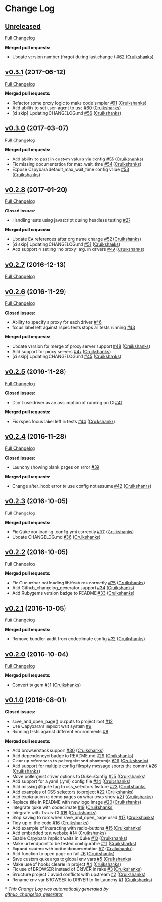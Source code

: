 # Change Log

## [Unreleased](https://github.com/DEFRA/quke/tree/HEAD)

[Full Changelog](https://github.com/DEFRA/quke/compare/v0.3.1...HEAD)

**Merged pull requests:**

- Update version number \(forgot during last change!\) [\#62](https://github.com/DEFRA/quke/pull/62) ([Cruikshanks](https://github.com/Cruikshanks))

## [v0.3.1](https://github.com/DEFRA/quke/tree/v0.3.1) (2017-06-12)
[Full Changelog](https://github.com/DEFRA/quke/compare/v0.3.0...v0.3.1)

**Merged pull requests:**

- Refactor some proxy logic to make code simpler [\#61](https://github.com/DEFRA/quke/pull/61) ([Cruikshanks](https://github.com/Cruikshanks))
- Add ability to set user-agent to use [\#60](https://github.com/DEFRA/quke/pull/60) ([Cruikshanks](https://github.com/Cruikshanks))
- \[ci skip\] Updating CHANGELOG.md [\#56](https://github.com/DEFRA/quke/pull/56) ([Cruikshanks](https://github.com/Cruikshanks))

## [v0.3.0](https://github.com/DEFRA/quke/tree/v0.3.0) (2017-03-07)
[Full Changelog](https://github.com/DEFRA/quke/compare/v0.2.8...v0.3.0)

**Merged pull requests:**

- Add ability to pass in custom values via config [\#55](https://github.com/DEFRA/quke/pull/55) ([Cruikshanks](https://github.com/Cruikshanks))
- Fix missing documentation for max\_wait\_time [\#54](https://github.com/DEFRA/quke/pull/54) ([Cruikshanks](https://github.com/Cruikshanks))
- Expose Capybara default\_max\_wait\_time config value [\#53](https://github.com/DEFRA/quke/pull/53) ([Cruikshanks](https://github.com/Cruikshanks))

## [v0.2.8](https://github.com/DEFRA/quke/tree/v0.2.8) (2017-01-20)
[Full Changelog](https://github.com/DEFRA/quke/compare/v0.2.7...v0.2.8)

**Closed issues:**

- Handling tests using javascript during headless testing [\#27](https://github.com/DEFRA/quke/issues/27)

**Merged pull requests:**

- Update EA references after org name change [\#52](https://github.com/DEFRA/quke/pull/52) ([Cruikshanks](https://github.com/Cruikshanks))
- \[ci skip\] Updating CHANGELOG.md [\#51](https://github.com/DEFRA/quke/pull/51) ([Cruikshanks](https://github.com/Cruikshanks))
- Add support 4 setting 'no proxy' arg. in drivers [\#49](https://github.com/DEFRA/quke/pull/49) ([Cruikshanks](https://github.com/Cruikshanks))

## [v0.2.7](https://github.com/DEFRA/quke/tree/v0.2.7) (2016-12-13)
[Full Changelog](https://github.com/DEFRA/quke/compare/v0.2.6...v0.2.7)

## [v0.2.6](https://github.com/DEFRA/quke/tree/v0.2.6) (2016-11-29)
[Full Changelog](https://github.com/DEFRA/quke/compare/v0.2.5...v0.2.6)

**Closed issues:**

- Ability to specify a proxy for each driver [\#46](https://github.com/DEFRA/quke/issues/46)
- focus label left against rspec tests stops all tests running [\#43](https://github.com/DEFRA/quke/issues/43)

**Merged pull requests:**

- Update version for merge of proxy server support [\#48](https://github.com/DEFRA/quke/pull/48) ([Cruikshanks](https://github.com/Cruikshanks))
- Add support for proxy servers [\#47](https://github.com/DEFRA/quke/pull/47) ([Cruikshanks](https://github.com/Cruikshanks))
- \[ci skip\] Updating CHANGELOG.md [\#45](https://github.com/DEFRA/quke/pull/45) ([Cruikshanks](https://github.com/Cruikshanks))

## [v0.2.5](https://github.com/DEFRA/quke/tree/v0.2.5) (2016-11-28)
[Full Changelog](https://github.com/DEFRA/quke/compare/v0.2.4...v0.2.5)

**Closed issues:**

- Don't use driver as an assumption of running on CI [\#41](https://github.com/DEFRA/quke/issues/41)

**Merged pull requests:**

- Fix rspec focus label left in tests [\#44](https://github.com/DEFRA/quke/pull/44) ([Cruikshanks](https://github.com/Cruikshanks))

## [v0.2.4](https://github.com/DEFRA/quke/tree/v0.2.4) (2016-11-28)
[Full Changelog](https://github.com/DEFRA/quke/compare/v0.2.3...v0.2.4)

**Closed issues:**

- Launchy showing blank pages on error [\#39](https://github.com/DEFRA/quke/issues/39)

**Merged pull requests:**

- Change after\_hook error to use config not assume [\#42](https://github.com/DEFRA/quke/pull/42) ([Cruikshanks](https://github.com/Cruikshanks))

## [v0.2.3](https://github.com/DEFRA/quke/tree/v0.2.3) (2016-10-05)
[Full Changelog](https://github.com/DEFRA/quke/compare/v0.2.2...v0.2.3)

**Merged pull requests:**

- Fix Quke not loading .config.yml correctly [\#37](https://github.com/DEFRA/quke/pull/37) ([Cruikshanks](https://github.com/Cruikshanks))
- Update CHANGELOG.md [\#36](https://github.com/DEFRA/quke/pull/36) ([Cruikshanks](https://github.com/Cruikshanks))

## [v0.2.2](https://github.com/DEFRA/quke/tree/v0.2.2) (2016-10-05)
[Full Changelog](https://github.com/DEFRA/quke/compare/v0.2.1...v0.2.2)

**Merged pull requests:**

- Fix Cucumber not loading lib/features correctly [\#35](https://github.com/DEFRA/quke/pull/35) ([Cruikshanks](https://github.com/Cruikshanks))
- Add Github\_changelog\_generator support [\#34](https://github.com/DEFRA/quke/pull/34) ([Cruikshanks](https://github.com/Cruikshanks))
- Add Rubygems version badge to README [\#33](https://github.com/DEFRA/quke/pull/33) ([Cruikshanks](https://github.com/Cruikshanks))

## [v0.2.1](https://github.com/DEFRA/quke/tree/v0.2.1) (2016-10-05)
[Full Changelog](https://github.com/DEFRA/quke/compare/v0.2.0...v0.2.1)

**Merged pull requests:**

- Remove bundler-audit from codeclimate config [\#32](https://github.com/DEFRA/quke/pull/32) ([Cruikshanks](https://github.com/Cruikshanks))

## [v0.2.0](https://github.com/DEFRA/quke/tree/v0.2.0) (2016-10-04)
[Full Changelog](https://github.com/DEFRA/quke/compare/v0.1.0...v0.2.0)

**Merged pull requests:**

- Convert to gem [\#31](https://github.com/DEFRA/quke/pull/31) ([Cruikshanks](https://github.com/Cruikshanks))

## [v0.1.0](https://github.com/DEFRA/quke/tree/v0.1.0) (2016-08-01)
**Closed issues:**

- save\_and\_open\_page\(\) outputs to project root [\#12](https://github.com/DEFRA/quke/issues/12)
- Use Capybara's implicit wait system [\#9](https://github.com/DEFRA/quke/issues/9)
- Running tests against different environments [\#8](https://github.com/DEFRA/quke/issues/8)

**Merged pull requests:**

- Add browserstack support [\#30](https://github.com/DEFRA/quke/pull/30) ([Cruikshanks](https://github.com/Cruikshanks))
- Add dependencyci badge to README.md [\#29](https://github.com/DEFRA/quke/pull/29) ([Cruikshanks](https://github.com/Cruikshanks))
- Clear up references to poltergeist and phantomjs [\#28](https://github.com/DEFRA/quke/pull/28) ([Cruikshanks](https://github.com/Cruikshanks))
- Add support for multiple config filespty message aborts the commit [\#26](https://github.com/DEFRA/quke/pull/26) ([Cruikshanks](https://github.com/Cruikshanks))
- Move poltergeist driver options to Quke::Config [\#25](https://github.com/DEFRA/quke/pull/25) ([Cruikshanks](https://github.com/Cruikshanks))
- Add support for a yaml \(.yml\) config file [\#24](https://github.com/DEFRA/quke/pull/24) ([Cruikshanks](https://github.com/Cruikshanks))
- Add missing @quke tag to css\_selectors feature [\#23](https://github.com/DEFRA/quke/pull/23) ([Cruikshanks](https://github.com/Cruikshanks))
- Add examples of CSS selectors to project [\#22](https://github.com/DEFRA/quke/pull/22) ([Cruikshanks](https://github.com/Cruikshanks))
- Add explanation to demo pages on what tests show [\#21](https://github.com/DEFRA/quke/pull/21) ([Cruikshanks](https://github.com/Cruikshanks))
- Replace title in README with new logo image [\#20](https://github.com/DEFRA/quke/pull/20) ([Cruikshanks](https://github.com/Cruikshanks))
- Integrate quke with codeclimate [\#19](https://github.com/DEFRA/quke/pull/19) ([Cruikshanks](https://github.com/Cruikshanks))
- Integrate with Travis-CI [\#18](https://github.com/DEFRA/quke/pull/18) ([Cruikshanks](https://github.com/Cruikshanks))
- Stop saving to root when save\_and\_open\_page used [\#17](https://github.com/DEFRA/quke/pull/17) ([Cruikshanks](https://github.com/Cruikshanks))
- Tidy up of the code [\#16](https://github.com/DEFRA/quke/pull/16) ([Cruikshanks](https://github.com/Cruikshanks))
- Add example of interacting with radio-buttons [\#15](https://github.com/DEFRA/quke/pull/15) ([Cruikshanks](https://github.com/Cruikshanks))
- Add embedded test website [\#14](https://github.com/DEFRA/quke/pull/14) ([Cruikshanks](https://github.com/Cruikshanks))
- Enable Capybara implicit waits in Quke [\#13](https://github.com/DEFRA/quke/pull/13) ([Cruikshanks](https://github.com/Cruikshanks))
- Make url endpoint to be tested configurable [\#11](https://github.com/DEFRA/quke/pull/11) ([Cruikshanks](https://github.com/Cruikshanks))
- Expand readme with better documentation [\#7](https://github.com/DEFRA/quke/pull/7) ([Cruikshanks](https://github.com/Cruikshanks))
- Add function to open page on fail [\#6](https://github.com/DEFRA/quke/pull/6) ([Cruikshanks](https://github.com/Cruikshanks))
- Save custom quke args to global env vars [\#5](https://github.com/DEFRA/quke/pull/5) ([Cruikshanks](https://github.com/Cruikshanks))
- Make use of hooks clearer in project [\#4](https://github.com/DEFRA/quke/pull/4) ([Cruikshanks](https://github.com/Cruikshanks))
- Fix use of BROWSER instead of DRIVER in rake [\#3](https://github.com/DEFRA/quke/pull/3) ([Cruikshanks](https://github.com/Cruikshanks))
- Structure project 2 avoid conflicts with upstream [\#2](https://github.com/DEFRA/quke/pull/2) ([Cruikshanks](https://github.com/Cruikshanks))
- Rename env var BROWSER to DRIVER to fix Launchy [\#1](https://github.com/DEFRA/quke/pull/1) ([Cruikshanks](https://github.com/Cruikshanks))



\* *This Change Log was automatically generated by [github_changelog_generator](https://github.com/skywinder/Github-Changelog-Generator)*